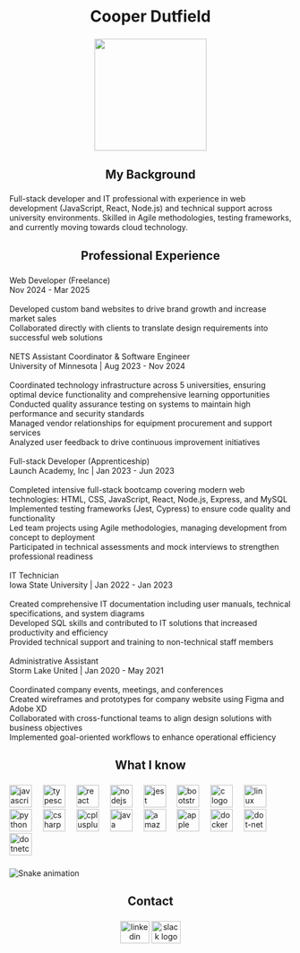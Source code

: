 <h1 align="center">Cooper Dutfield</h1>

###

<div align="center">
  <img height="200" src="https://d1tq3fcx54x7ou.cloudfront.net/uploads/store/tenant_161/image/1586/image/a80467da4a6e0376b28a1696535afa98.gif"  />
</div>

###

<h2 align="center">My Background</h2>

###

<p align="left">Full-stack developer and IT professional with experience in web development (JavaScript, React, Node.js) and technical support across university environments. Skilled in Agile methodologies, testing frameworks, and currently moving towards cloud technology.</p>

###

<h2 align="center">Professional Experience</h2>

###

<p align="left">Web Developer (Freelance)<br>Nov 2024 - Mar 2025<br><br>Developed custom band websites to drive brand growth and increase market sales<br>Collaborated directly with clients to translate design requirements into successful web solutions<br><br>NETS Assistant Coordinator & Software Engineer<br>University of Minnesota | Aug 2023 - Nov 2024<br><br>Coordinated technology infrastructure across 5 universities, ensuring optimal device functionality and comprehensive learning opportunities<br>Conducted quality assurance testing on systems to maintain high performance and security standards<br>Managed vendor relationships for equipment procurement and support services<br>Analyzed user feedback to drive continuous improvement initiatives<br><br>Full-stack Developer (Apprenticeship)<br>Launch Academy, Inc | Jan 2023 - Jun 2023<br><br>Completed intensive full-stack bootcamp covering modern web technologies: HTML, CSS, JavaScript, React, Node.js, Express, and MySQL<br>Implemented testing frameworks (Jest, Cypress) to ensure code quality and functionality<br>Led team projects using Agile methodologies, managing development from concept to deployment<br>Participated in technical assessments and mock interviews to strengthen professional readiness<br><br>IT Technician<br>Iowa State University | Jan 2022 - Jan 2023<br><br>Created comprehensive IT documentation including user manuals, technical specifications, and system diagrams<br>Developed SQL skills and contributed to IT solutions that increased productivity and efficiency<br>Provided technical support and training to non-technical staff members<br><br>Administrative Assistant<br>Storm Lake United | Jan 2020 - May 2021<br><br>Coordinated company events, meetings, and conferences<br>Created wireframes and prototypes for company website using Figma and Adobe XD<br>Collaborated with cross-functional teams to align design solutions with business objectives<br>Implemented goal-oriented workflows to enhance operational efficiency</p>

###

<h2 align="center">What I know</h2>

###

<div align="left">
  <img src="https://cdn.jsdelivr.net/gh/devicons/devicon/icons/javascript/javascript-original.svg" height="40" alt="javascript logo"  />
  <img width="12" />
  <img src="https://cdn.jsdelivr.net/gh/devicons/devicon/icons/typescript/typescript-original.svg" height="40" alt="typescript logo"  />
  <img width="12" />
  <img src="https://cdn.jsdelivr.net/gh/devicons/devicon/icons/react/react-original.svg" height="40" alt="react logo"  />
  <img width="12" />
  <img src="https://cdn.jsdelivr.net/gh/devicons/devicon/icons/nodejs/nodejs-original.svg" height="40" alt="nodejs logo"  />
  <img width="12" />
  <img src="https://cdn.jsdelivr.net/gh/devicons/devicon/icons/jest/jest-plain.svg" height="40" alt="jest logo"  />
  <img width="12" />
  <img src="https://cdn.jsdelivr.net/gh/devicons/devicon/icons/bootstrap/bootstrap-original.svg" height="40" alt="bootstrap logo"  />
  <img width="12" />
  <img src="https://cdn.jsdelivr.net/gh/devicons/devicon/icons/c/c-original.svg" height="40" alt="c logo"  />
  <img width="12" />
  <img src="https://cdn.jsdelivr.net/gh/devicons/devicon/icons/linux/linux-original.svg" height="40" alt="linux logo"  />
  <img width="12" />
  <img src="https://cdn.jsdelivr.net/gh/devicons/devicon/icons/python/python-original.svg" height="40" alt="python logo"  />
  <img width="12" />
  <img src="https://cdn.jsdelivr.net/gh/devicons/devicon/icons/csharp/csharp-original.svg" height="40" alt="csharp logo"  />
  <img width="12" />
  <img src="https://cdn.jsdelivr.net/gh/devicons/devicon/icons/cplusplus/cplusplus-original.svg" height="40" alt="cplusplus logo"  />
  <img width="12" />
  <img src="https://cdn.jsdelivr.net/gh/devicons/devicon/icons/java/java-original.svg" height="40" alt="java logo"  />
  <img width="12" />
  <img src="https://cdn.jsdelivr.net/gh/devicons/devicon/icons/amazonwebservices/amazonwebservices-line-wordmark.svg" height="40" alt="amazonwebservices logo"  />
  <img width="12" />
  <img src="https://cdn.jsdelivr.net/gh/devicons/devicon/icons/apple/apple-original.svg" height="40" alt="apple logo"  />
  <img width="12" />
  <img src="https://cdn.jsdelivr.net/gh/devicons/devicon/icons/docker/docker-original.svg" height="40" alt="docker logo"  />
  <img width="12" />
  <img src="https://cdn.jsdelivr.net/gh/devicons/devicon/icons/dot-net/dot-net-original.svg" height="40" alt="dot-net logo"  />
  <img width="12" />
  <img src="https://cdn.jsdelivr.net/gh/devicons/devicon/icons/dotnetcore/dotnetcore-original.svg" height="40" alt="dotnetcore logo"  />
</div>

###

<img src="https://raw.githubusercontent.com/cooperdutfield/cooperdutfield/output/snake.svg" alt="Snake animation" />

###

<h2 align="center">Contact</h2>

###

<div align="center">
  <img src="https://raw.githubusercontent.com/maurodesouza/profile-readme-generator/master/src/assets/icons/social/linkedin/default.svg" width="52" height="40" alt="linkedin logo"  />
  <img src="https://raw.githubusercontent.com/maurodesouza/profile-readme-generator/master/src/assets/icons/social/slack/default.svg" width="52" height="40" alt="slack logo"  />
</div>

###
